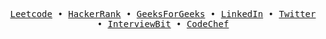 <p align="center">
  <samp>
    <a href="https://www.leetcode.com/neyhere07">Leetcode</a> •
    <a href="https://www.hackerrank.com/nyananayak27">HackerRank</a> •
    <a href="https://auth.geeksforgeeks.org/user/nyananaxr18">GeeksForGeeks</a> •
    <a href="https://linkedin.com/in/neyhere07">LinkedIn</a> •
    <a href="https://twitter.com/neyna1027">Twitter</a> •
    <a href="https://www.interviewbit.com/profile/neyna-nayak/">InterviewBit</a> •
    <a href="https://www.codechef.com/users/neyhere08">CodeChef</a>
  </samp>
</p>
<!-- <hr>  -->
<!-- <p align="left"> <img src="https://komarev.com/ghpvc/?username=neyhere07&label=Profile%20views&color=0e75b6&style=flat" alt="neyhere07" /> </p> -->
<!--
<h2> <img src="https://media.giphy.com/media/iY8CRBdQXODJSCERIr/giphy.gif" width="35">Current Stats ⚡</h2>
<br>
<div align=center>
  <img width=390 src="https://streak-stats.demolab.com/?user=neyhere07&count_private=true&theme=react&border_radius=10 " alt="streak stats"/>
  <img width=390 src="https://github-readme-stats.vercel.app/api?username=neyhere07&show_icons=true&theme=react&rank_icon=github&border_radius=10" alt="readme stats"/>
  <img width=325 align="center" src="https://github-readme-stats.vercel.app/api/top-langs/
    username=neyhere07&hide=HTML&langs_count=8&layout=compact&theme=react&border_radius=10&size_weight=0.5&count_weight=0.5&exclude_repo=github-readme-stats" alt="top langs" />
</div>
<hr>
<h2> Hacktoberfest 2024 Badges 💚 </h2><br> [![An image of @neyhere07's Holopin badges, which is a link to view their full Holopin profile](https://holopin.me/neyhere07)](https://holopin.io/@neyhere07)
-->


<!--<details>	
 <h2> GSSOC(24) Badges 🪶</h2><br>
<div style='display:flex; align-items:center; gap: 10px;' align='center'>
  <a href="https://gssoc.girlscript.tech/leaderboard">
<img src="https://raw.githubusercontent.com/GSSoC24/Postman-Challenge/main/docs/assets/Postman%20White.png" width="100px" height="100px" />
  <img src="https://raw.githubusercontent.com/GSSoC24/Postman-Challenge/main/docs/assets/1.png" width="100px" height="100px" />
  <img src="https://raw.githubusercontent.com/GSSoC24/Postman-Challenge/main/docs/assets/2.png" width="100px" height="100px" />
  <img src="https://raw.githubusercontent.com/GSSoC24/Postman-Challenge/main/docs/assets/3.png" width="100px" height="100px" />
  <img src="https://raw.githubusercontent.com/GSSoC24/Postman-Challenge/main/docs/assets/4.png" width="100px" height="100px" />
  <img src="https://raw.githubusercontent.com/GSSoC24/Postman-Challenge/main/docs/assets/5.png" width="100px" height="100px" />
  <!-- <img src="https://raw.githubusercontent.com/GSSoC24/Postman-Challenge/main/docs/assets/6.png" width="105px" height="105px" />
  <img src="https://raw.githubusercontent.com/GSSoC24/Postman-Challenge/main/docs/assets/7.png" width="100px" height="100px" />
  <img src="https://raw.githubusercontent.com/GSSoC24/Postman-Challenge/main/docs/assets/8.png" width="100px" height="100px" />
  <img src="https://raw.githubusercontent.com/GSSoC24/Contributor/refs/heads/main/assets/Code%20Luminary.png" width="105px" height="105px" />-->
  <!--<img src="https://raw.githubusercontent.com/GSSoC24/Contributor/refs/heads/main/assets/Git%20Explorer.png" width="100px" height="100px" />-->
<!--   <img src="https://raw.githubusercontent.com/GSSoC24/Contributor/refs/heads/main/assets/Pull%20Expert.png" width="100px" height="100px" />  -->
<!--</a>
</div>
 </details> -->
